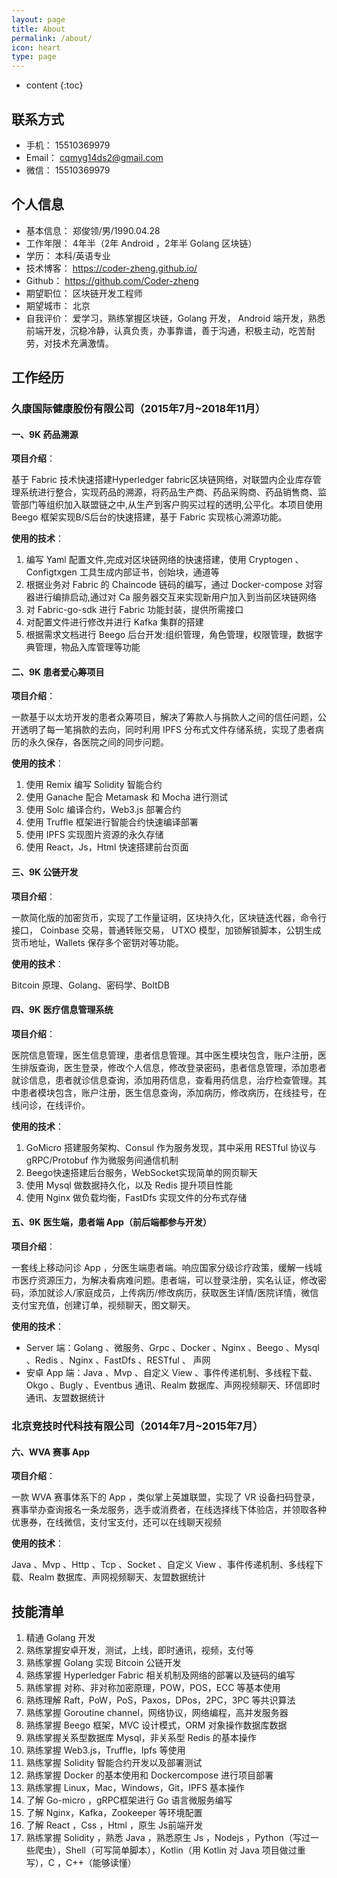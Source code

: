 ```yaml
---
layout: page
title: About
permalink: /about/
icon: heart
type: page
---
```


* content
{:toc}
## 联系方式

- 手机：        15510369979
- Email：       cqmyg14ds2@gmail.com
- 微信：        15510369979

## 个人信息

- 基本信息： 郑俊领/男/1990.04.28
- 工作年限： 4年半（2年 Android ，2年半 Golang 区块链）
- 学历：        本科/英语专业
- 技术博客： https://coder-zheng.github.io/
- Github：    https://github.com/Coder-zheng
- 期望职位： 区块链开发工程师
- 期望城市： 北京
- 自我评价： 爱学习，熟练掌握区块链，Golang 开发， Android 端开发，熟悉前端开发，沉稳冷静，认真负责，办事靠谱，善于沟通，积极主动，吃苦耐劳，对技术充满激情。

## 工作经历

### 久康国际健康股份有限公司（2015年7月~2018年11月）

#### 一、9K 药品溯源

**项目介绍**：

基于 Fabric 技术快速搭建Hyperledger fabric区块链网络，对联盟内企业库存管理系统进行整合，实现药品的溯源，将药品生产商、药品采购商、药品销售商、监管部门等组织加入联盟链之中,从生产到客户购买过程的透明,公平化。本项目使用 Beego 框架实现B/S后台的快速搭建，基于 Fabric 实现核心溯源功能。

**使用的技术**：

1. 编写 Yaml 配置文件,完成对区块链网络的快速搭建，使用 Cryptogen 、Configtxgen 工具生成内部证书，创始块，通道等
2. 根据业务对 Fabric 的 Chaincode 链码的编写，通过 Docker-compose 对容器进行编排启动,通过对 Ca 服务器交互来实现新用户加入到当前区块链网络 
3. 对 Fabric-go-sdk 进行 Fabric 功能封装，提供所需接口
4. 对配置文件进行修改并进行 Kafka 集群的搭建
5. 根据需求文档进行 Beego 后台开发:组织管理，角色管理，权限管理，数据字典管理，物品入库管理等功能

#### 二、9K 患者爱心筹项目

**项目介绍**：

一款基于以太坊开发的患者众筹项目，解决了筹款人与捐款人之间的信任问题，公开透明了每一笔捐款的去向，同时利用 IPFS 分布式文件存储系统，实现了患者病历的永久保存，各医院之间的同步问题。

**使用的技术**：

1. 使用 Remix 编写 Solidity 智能合约
2. 使用 Ganache 配合 Metamask 和 Mocha 进行测试
3. 使用 Solc 编译合约，Web3.js 部署合约
4. 使用 Truffle 框架进行智能合约快速编译部署
5. 使用 IPFS 实现图片资源的永久存储
6. 使用 React，Js，Html 快速搭建前台页面

#### 三、9K 公链开发

**项目介绍**：

一款简化版的加密货币，实现了工作量证明，区块持久化，区块链迭代器，命令行接口， Coinbase 交易，普通转账交易， UTXO 模型，加锁解锁脚本，公钥生成货币地址，Wallets 保存多个密钥对等功能。

**使用的技术**：

Bitcoin 原理、Golang、密码学、BoltDB

#### 四、9K 医疗信息管理系统

**项目介绍**：

医院信息管理，医生信息管理，患者信息管理。其中医生模块包含，账户注册，医生排版查询，医生登录，修改个人信息，修改登录密码，患者信息管理，添加患者就诊信息，患者就诊信息查询，添加用药信息，查看用药信息，治疗检查管理。其中患者模块包含，账户注册，医生信息查询，添加病历，修改病历，在线挂号，在线问诊，在线评价。

**使用的技术**：

1. GoMicro 搭建服务架构、Consul 作为服务发现，其中采用 RESTful 协议与 gRPC/Protobuf 作为微服务间通信机制
2. Beego快速搭建后台服务，WebSocket实现简单的网页聊天
3. 使用 Mysql 做数据持久化，以及 Redis 提升项目性能
4. 使用 Nginx 做负载均衡，FastDfs 实现文件的分布式存储

#### 五、9K 医生端，患者端 App（前后端都参与开发） 

**项目介绍**：

一套线上移动问诊 App ，分医生端患者端。响应国家分级诊疗政策，缓解一线城市医疗资源压力，为解决看病难问题。患者端，可以登录注册，实名认证，修改密码，添加就诊人/家庭成员，上传病历/修改病历，获取医生详情/医院详情，微信支付宝充值，创建订单，视频聊天，图文聊天。

**使用的技术**：

- Server 端：Golang 、微服务、Grpc 、Docker 、Nginx 、Beego 、Mysql 、Redis 、Nginx 、FastDfs 、RESTful 、 声网
- 安卓 App 端：Java 、Mvp 、自定义 View 、事件传递机制、多线程下载、Okgo 、Bugly 、Eventbus 通讯、Realm 数据库、声网视频聊天、环信即时通讯、友盟数据统计

### 北京竞技时代科技有限公司（2014年7月~2015年7月）

#### 六、WVA 赛事 App

**项目介绍**：

一款 WVA 赛事体系下的 App ，类似掌上英雄联盟，实现了 VR 设备扫码登录，赛事举办查询报名一条龙服务，选手或消费者，在线选择线下体验店，并领取各种优惠券，在线微信，支付宝支付，还可以在线聊天视频

**使用的技术**：

Java 、Mvp 、Http 、Tcp 、Socket 、自定义 View 、事件传递机制、多线程下载、Realm 数据库、声网视频聊天、友盟数据统计

## 技能清单

1. 精通 Golang 开发
2. 熟练掌握安卓开发，测试，上线，即时通讯，视频，支付等
3. 熟练掌握 Golang 实现 Bitcoin 公链开发
4. 熟练掌握 Hyperledger Fabric 相关机制及网络的部署以及链码的编写
5. 熟练掌握 对称、非对称加密原理，POW，POS，ECC 等基本使用
6. 熟练理解 Raft，PoW，PoS，Paxos，DPos，2PC，3PC 等共识算法
7. 熟练掌握 Goroutine channel，网络协议，网络编程，高并发服务器
8. 熟练掌握 Beego 框架，MVC 设计模式，ORM 对象操作数据库数据
9. 熟练掌握关系型数据库 Mysql，非关系型 Redis 的基本操作
10. 熟练掌握 Web3.js，Truffle，Ipfs 等使用
11. 熟练掌握 Solidity 智能合约开发以及部署测试
12. 熟练掌握 Docker 的基本使用和 Dockercompose 进行项目部署
13. 熟练掌握 Linux，Mac，Windows，Git，IPFS 基本操作
14. 了解 Go-micro ，gRPC框架进行 Go 语言微服务编写
15. 了解 Nginx，Kafka，Zookeeper 等环境配置
16. 了解 React ，Css ，Html ，原生 Js前端开发
17. 熟练掌握 Solidity ，熟悉 Java ，熟悉原生 Js ，Nodejs ，Python（写过一些爬虫），Shell（可写简单脚本），Kotlin（用 Kotlin 对 Java 项目做过重写），C ，C++（能够读懂）